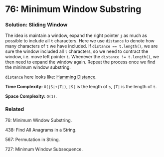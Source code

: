 # 76: Minimum Window Substring

### Solution: Sliding Window
The idea is maintain a window, expand the right pointer `j` as much as possible to include all `t` characters. Here we use `distance` to denote how many characters of `t` we have included. If `distance == t.length()`, we are sure the window included all `t` characters, so we need to contract the window, i.e. move left pointer `i`. Whenever the `distance != t.length()`, we then need to expand the window again. Repeat the process once we find the minimum window substring.

`distance` here looks like: [Hamming Distance](https://en.wikipedia.org/wiki/Hamming_distance).

**Time Complexity:** `O(∣S∣+∣T∣)`, `|S|` is the length of `s`, `|T|` is the length of `t`.

**Space Complexity:** `O(1)`.

### Related
76: Minimum Window Substring.

438: Find All Anagrams in a String.

567: Permutation in String.

727: Minimum Window Subsequence.
